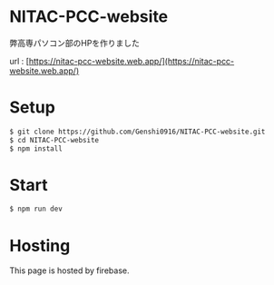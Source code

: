 # NITAC-PCC-website
 
弊高専パソコン部のHPを作りました

url : [https://nitac-pcc-website.web.app/](https://nitac-pcc-website.web.app/)

# Setup
 
```bash
$ git clone https://github.com/Genshi0916/NITAC-PCC-website.git
$ cd NITAC-PCC-website
$ npm install
``` 
# Start

```bash
$ npm run dev
```
# Hosting

This page is hosted by firebase.
